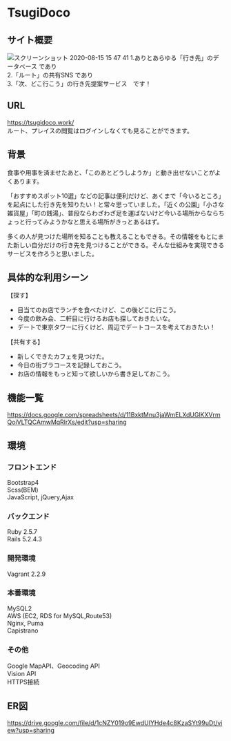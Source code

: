 # TsugiDoco

## サイト概要
![スクリーンショット 2020-08-15 15 47 41](https://user-images.githubusercontent.com/63027881/90307153-b7898280-df0e-11ea-9b28-a9b2830b9698.png)
1.ありとあらゆる「行き先」のデータベース であり  
2.「ルート」の共有SNS であり  
3.「次、どこ行こう」の行き先提案サービス　です！  

## URL
https://tsugidoco.work/  
ルート、プレイスの閲覧はログインしなくても見ることができます。  

## 背景
食事や用事を済ませたあと、「このあとどうしようか」と動き出せないことがよくあります。  

「おすすめスポット10選」などの記事は便利だけど、あくまで「今いるところ」を起点にした行き先を知りたい！と常々思っていました。「近くの公園」「小さな雑貨屋」「町の銭湯」、普段ならわざわざ足を運ばないけど今いる場所からならちょっと行ってみようかなと思える場所がきっとあるはず。  
  
多くの人が見つけた場所を知ることも教えることもできる。その情報をもとにまた新しい自分だけの行き先を見つけることができる。そんな仕組みを実現できるサービスを作ろうと思いました。

## 具体的な利用シーン
【探す】
- 目当てのお店でランチを食べたけど、この後どこに行こう。  
- 今度の飲み会、二軒目に行けるお店も探しておきたいな。  
- デートで東京タワーに行くけど、周辺でデートコースを考えておきたい！
  
【共有する】
- 新しくできたカフェを見つけた。  
- 今日の街ブラコースを記録しておこう。  
- お店の情報をもっと知って欲しいから書き足しておこう。  

## 機能一覧
https://docs.google.com/spreadsheets/d/11BxktMnu3jaWmELXdUGlKXVrmQoiVLTQCAmwMqRlrXs/edit?usp=sharing  

## 環境
### フロントエンド
Bootstrap4  
Scss(BEM)  
JavaScript, jQuery,Ajax  
### バックエンド
Ruby 2.5.7  
Rails 5.2.4.3  
### 開発環境
Vagrant 2.2.9  
### 本番環境
MySQL2  
AWS (EC2, RDS for MySQL,Route53)  
Nginx, Puma  
Capistrano  
### その他
Google MapAPI、Geocoding API  
Vision API  
HTTPS接続  


## ER図
https://drive.google.com/file/d/1cNZY019o9EwdUIYHde4c8KzaSYt99uDt/view?usp=sharing
